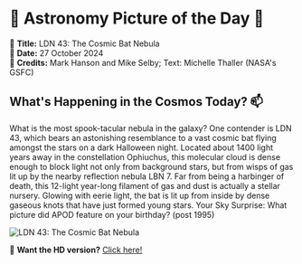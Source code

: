 # 🌌 **Astronomy Picture of the Day** 🌌

🔭 **Title:** LDN 43: The Cosmic Bat Nebula  
📅 **Date:** 27 October 2024  
📸 **Credits:** 
Mark Hanson and 
Mike Selby;
Text: 
Michelle Thaller 
(NASA's 
GSFC)
  

## **What's Happening in the Cosmos Today?** 📫

What is the most spook-tacular nebula in the galaxy?   One contender is LDN 43, which bears an astonishing resemblance to a vast cosmic bat flying amongst the stars on a dark Halloween night.  Located about 1400 light years away in the constellation Ophiuchus, this molecular cloud is dense enough to block light not only from background stars, but from wisps of gas lit up by the nearby reflection nebula LBN 7.  Far from being a harbinger of death, this 12-light year-long filament of gas and dust is actually a stellar nursery.  Glowing with eerie light, the bat is lit up from inside by dense gaseous knots that have just formed young stars.    Your Sky Surprise: What picture did APOD feature on your birthday? (post 1995)


![LDN 43: The Cosmic Bat Nebula](https://apod.nasa.gov/apod/image/2410/LDN43_SelbyHanson_960.jpg)

🌠 **Want the HD version?** [Click here!](https://apod.nasa.gov/apod/image/2410/LDN43_SelbyHanson_3993.jpg)
